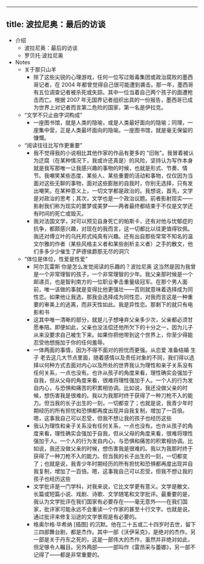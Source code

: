 - ---
  title: 波拉尼奥：最后的访谈
  ---
- 介绍
	- 波拉尼奥：最后的访谈
	- 罗贝托·波拉尼奥
- Notes
	- 关于那只山羊
		- 除了这些尖锐的心理游戏，任何一位写过贩毒集团或政治腐败的墨西哥记者，在 2004 年都曾觉得自己很可能遭到袭击。那一年，墨西哥有五位调查记者被杀死或失踪。其中一位当着自己两个孩子的面遭枪击而亡。根据 2007 年无国界记者组织出具的一份报告，墨西哥已成为世界上对记者而言第二危险的国家，第一名是伊拉克。
	- “文学不只止由字词构成”
		- 一座图书馆，就是人类的隐喻，或是人类最好面向的隐喻；同理，一座集中营，正是人类最坏面向的隐喻。一座图书馆，就是毫无保留的慷慨。
	- “阅读往往比写作更重要”
		- 我不觉得我的小说相比其他作家的作品有更多的 “旧账”。我冒着被认为迂腐（在某种情况下，我或许还真是）的风险，坚持认为写作本身就是我写那唯一让我感兴趣的事物的时候，也就是形式、节奏、情节。我嘲笑某些态度、某些人、某些重要的活动和事物，仅仅因为当面对这些无聊的事物，面对这些膨胀的自我时，你别无选择，只有发出嘲笑。在某种意义上，一切文学都是政治的。我想说，首先，文学是对政治的思考；其次，文学也是一个政治议题。前者影射现实——影射我们称为现实的噩梦或美梦——两者最终都结束于不仅是文学还有时间的死亡或毁灭。
		- 我对法国文学，对可以预见自身死亡的帕斯卡，还有对他与忧郁症的抗争，都颇感兴趣，对现在的我而言，这一切都比以往更值得钦佩。我还对傅立叶的乌托邦式纯真有兴趣。还有出自那些常常不知名的温文尔雅的作者（某些风格主义者和某些剖析主义者）之手的散文，他们多多少少催生了萨德侯爵那无尽的洞穴
	- “体位是体位，性爱是性爱”
		- 阿尔瓦雷斯 你是怎么发觉阅读的乐趣的？波拉尼奥 这当然是因为我曾是一个非常理智的孩子，一个非常理智的少年。我父亲那时候是一个邮递员，也是智利南方的一位职业拳击重量级冠军。在那个男人面前，唯一该做的事就是变得比他更强壮——否则就意味着选择成为同性恋。如果他让我选，那我会选择成为同性恋，对我而言这是一种重要的审美上的逃离，而非天性如此。我是异性恋。那剩下的就只有电影和书
		- 这其中唯一清晰的部分，就是儿子想唾弃父亲多少次，父亲都必须甘愿奉陪。即便如此，父亲也没法偿还他所欠下的十分之一，因为儿子从来没要求自己被生下来。如果你把他带到这个世界上，你至少得能忍受他想施加于你的任何羞辱。
		- 一体两面的事情，因为不得不面对的担忧而更强。从恋爱 准备结婚 生子 老去这几大节点里面，随着感情以及责任对象的不同，我们得以选择以何种方式去面对内心以及所处的世界我认为理性和亲子关系没有任何关系，一点也没有。也许从孩子的角度来看，理性确实会强加于自我，但从父母的角度来看，很难将理性强加于人。一个人的行为发自内心，与恐惧和痛苦的积累相协调。比如说，我还没做父亲的时候，想伤害我是很难的。我以为我那时终于获得了一种刀枪不入的能力。但当我的长子出生的一刻，一切都变了；也就是说，我青少年时期经历的所有担忧和恐惧都再度出现并自我复制，增加了一百倍。嗯，这事我自己可以忍受，但我不想让我的孩子也经历这些
		- 我认为理性和亲子关系没有任何关系，一点也没有。也许从孩子的角度来看，理性确实会强加于自我，但从父母的角度来看，很难将理性强加于人。一个人的行为发自内心，与恐惧和痛苦的积累相协调。比如说，我还没做父亲的时候，想伤害我是很难的。我以为我那时终于获得了一种刀枪不入的能力。但当我的长子出生的一刻，一切都变了；也就是说，我青少年时期经历的所有担忧和恐惧都再度出现并自我复制，增加了一百倍。嗯，这事我自己可以忍受，但我不想让我的孩子也经历这些
		- 文学批评是一门学科，对我来说，它比文学更有意义。文学是散文、长篇或短篇小说、戏剧、诗歌、文学随笔和文学批评。最重要的是，我认为文学批评在我们国家有必要存在——毫无意外——在我们国家，批评家可能永远不会重读一个作家的甚至十行文字。也就是说，通过批评来修复沿途的文学景观是有必要的。
		- 格奥尔格·毕希纳 [插图] 的沉默。他在二十五或二十四岁时去世，留下三四部舞台剧，都是杰作。其中一部《沃伊采克》，是绝对的杰作。另一部是关于丹东之死的，这是一部伟大的杰作，虽然并非绝对如此，但足够令人瞩目。另外两部——一部叫作《雷昂采与蕾娜》，另一部不记得了——都是非常重要的。